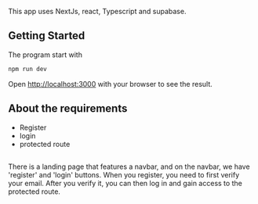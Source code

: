 This app uses NextJs, react, Typescript and supabase.

## Getting Started

The program start with

```bash
npm run dev

```

Open [http://localhost:3000](http://localhost:3000) with your browser to see the result.

## About the requirements

- Register
- login
- protected route

##

There is a landing page that features a navbar, and on the navbar, we have 'register' and 'login' buttons. When you register, you need to first verify your email. After you verify it, you can then log in and gain access to the protected route.
